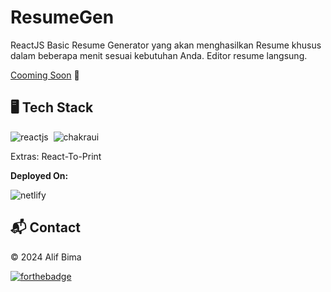# ResumeGen
ReactJS Basic Resume Generator yang akan menghasilkan Resume khusus dalam beberapa menit sesuai kebutuhan Anda. Editor resume langsung.

[Cooming Soon](?) 🚀

## 🖥️ Tech Stack

![reactjs](https://img.shields.io/badge/React-20232A?style=for-the-badge&logo=react&logoColor=61DAFB)&nbsp;
![chakraui](https://img.shields.io/badge/Chakra--UI-319795?style=for-the-badge&logo=chakra-ui&logoColor=white)&nbsp;

Extras: React-To-Print

**Deployed On:**

![netlify](https://img.shields.io/badge/Netlify-00C7B7?style=for-the-badge&logo=netlify&logoColor=white)

<h2>📬 Contact</h2>

© 2024 Alif Bima

[![forthebadge](https://forthebadge.com/images/badges/built-with-love.svg)](https://forthebadge.com)
